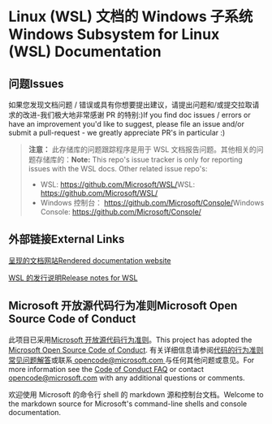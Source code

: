 # <a name="windows-subsystem-for-linux-wsl-documentation"></a><span data-ttu-id="d325c-101">Linux (WSL) 文档的 Windows 子系统</span><span class="sxs-lookup"><span data-stu-id="d325c-101">Windows Subsystem for Linux (WSL) Documentation</span></span>

## <a name="issues"></a><span data-ttu-id="d325c-102">问题</span><span class="sxs-lookup"><span data-stu-id="d325c-102">Issues</span></span>
<span data-ttu-id="d325c-103">如果您发现文档问题 / 错误或具有你想要提出建议，请提出问题和/或提交拉取请求的改进-我们极大地非常感谢 PR 的特别:)</span><span class="sxs-lookup"><span data-stu-id="d325c-103">If you find doc issues / errors or have an improvement you'd like to suggest, please file an issue and/or submit a pull-request - we greatly appreciate PR's in particular :)</span></span>

> <span data-ttu-id="d325c-104">**注意：** 此存储库的问题跟踪程序是用于 WSL 文档报告问题。其他相关的问题存储库的：</span><span class="sxs-lookup"><span data-stu-id="d325c-104">**Note:** This repo's issue tracker is only for reporting issues with the WSL docs. Other related issue repo's:</span></span>
> * <span data-ttu-id="d325c-105">WSL: https://github.com/Microsoft/WSL/</span><span class="sxs-lookup"><span data-stu-id="d325c-105">WSL: https://github.com/Microsoft/WSL/</span></span>
> * <span data-ttu-id="d325c-106">Windows 控制台： https://github.com/Microsoft/Console/</span><span class="sxs-lookup"><span data-stu-id="d325c-106">Windows Console: https://github.com/Microsoft/Console/</span></span>

## <a name="external-links"></a><span data-ttu-id="d325c-107">外部链接</span><span class="sxs-lookup"><span data-stu-id="d325c-107">External Links</span></span>

[<span data-ttu-id="d325c-108">呈现的文档网站</span><span class="sxs-lookup"><span data-stu-id="d325c-108">Rendered documentation website</span></span>](https://docs.microsoft.com/windows/wsl/) 

[<span data-ttu-id="d325c-109">WSL 的发行说明</span><span class="sxs-lookup"><span data-stu-id="d325c-109">Release notes for WSL</span></span>](https://docs.microsoft.com/en-us/windows/wsl/release-notes)

## <a name="microsoft-open-source-code-of-conduct"></a><span data-ttu-id="d325c-110">Microsoft 开放源代码行为准则</span><span class="sxs-lookup"><span data-stu-id="d325c-110">Microsoft Open Source Code of Conduct</span></span>

<span data-ttu-id="d325c-111">此项目已采用[Microsoft 开放源代码行为准则](https://opensource.microsoft.com/codeofconduct/)。</span><span class="sxs-lookup"><span data-stu-id="d325c-111">This project has adopted the [Microsoft Open Source Code of Conduct](https://opensource.microsoft.com/codeofconduct/).</span></span>
<span data-ttu-id="d325c-112">有关详细信息请参阅[代码的行为准则常见问题解答](https://opensource.microsoft.com/codeofconduct/faq/)或联系[ opencode@microsoft.com ](mailto:opencode@microsoft.com)与任何其他问题或意见。</span><span class="sxs-lookup"><span data-stu-id="d325c-112">For more information see the [Code of Conduct FAQ](https://opensource.microsoft.com/codeofconduct/faq/) or contact [opencode@microsoft.com](mailto:opencode@microsoft.com) with any additional questions or comments.</span></span>

<span data-ttu-id="d325c-113">欢迎使用 Microsoft 的命令行 shell 的 markdown 源和控制台文档。</span><span class="sxs-lookup"><span data-stu-id="d325c-113">Welcome to the markdown source for Microsoft's command-line shells and console documentation.</span></span>
